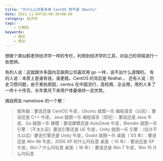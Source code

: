 ```yaml
---
title: "为什么公司更多用 CentOS 而不是 Ubuntu"
date: 2021-11-09T10:08:30+08:00
category: 经济学
tags:
    - 计算机
keywords:
    - 理论
    - 商业
---
```

想做个类似鹤老师经济学一样的专栏，利用到经济学的工具，对自己的领域进行一些思辨。

有的人说：这就跟许多国内互联网公司喜欢用 go 一样，说不出什么道理的。
有的人说：本质上是谁有钱，谁更稳。CentOS 的背后是 Redhat 。
还有人说：历史习惯问题，由于某些原因，centos 在中国流行，高校用、企业用，用的人多了一传十十传百，长年累月下来用户体量保持一定优势。

摘自网友 namelosw 的一个梗：
> 服务器：要说还是 CentOS 牛皮，Ubuntu 就图一乐
编程语言（以前）：要说还是 C++ 牛皮，Java 就图一乐
编程语言（现在）：要说还是 Java 牛皮，Go 就图一乐
建模：要说建模还是 AutoDesk 牛皮，Blender 就图一乐
引擎：（不太久前）要说引擎还是 UE 牛皮，Unity 就图一乐
引擎：（估计不久以后）要说引擎还是 Unity 牛皮，Godot 就图一乐
桌面（ 03 年）：要说还是 Win 98 牛皮，2000 XP 的什么叼玩意
桌面（ 10 年）：要说还是 XP 牛皮，Win 7 什么叼玩意
桌面（ 16 年）：要说还是 Win 7 牛皮，Win 10 什么叼玩意


